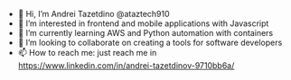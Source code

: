 - 👋 Hi, I’m Andrei Tazetdino @ataztech910
- 👀 I’m interested in frontend and mobile applications with Javascript
- 🌱 I’m currently learning AWS and Python automation with containers
- 💞️ I’m looking to collaborate on creating a tools for software developers
- 📫 How to reach me: just reach me in https://www.linkedin.com/in/andrei-tazetdinov-9710bb6a/

<!---
ataztech910/ataztech910 is a ✨ special ✨ repository because its `README.md` (this file) appears on your GitHub profile.
You can click the Preview link to take a look at your changes.
--->
